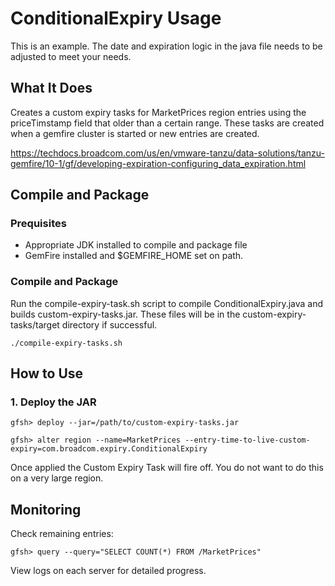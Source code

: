 # ConditionalExpiry Usage

This is an example. The date and expiration logic in the java file needs to be adjusted to meet your needs. 

## What It Does
Creates a custom expiry tasks for MarketPrices region entries using the priceTimstamp field that older than a certain range. These tasks are created when a gemfire cluster is started or new entries are created.

https://techdocs.broadcom.com/us/en/vmware-tanzu/data-solutions/tanzu-gemfire/10-1/gf/developing-expiration-configuring_data_expiration.html

## Compile and Package

### Prequisites
- Appropriate JDK installed to compile and package file
- GemFire installed and $GEMFIRE_HOME set on path.

### Compile and Package
Run the compile-expiry-task.sh script to compile ConditionalExpiry.java and builds custom-expiry-tasks.jar. These files will be in the custom-expiry-tasks/target directory if successful. 

```
./compile-expiry-tasks.sh
```

## How to Use

### 1. Deploy the JAR

```
gfsh> deploy --jar=/path/to/custom-expiry-tasks.jar
```

```
gfsh> alter region --name=MarketPrices --entry-time-to-live-custom-expiry=com.broadcom.expiry.ConditionalExpiry
```

Once applied the Custom Expiry Task will fire off. You do not want to do this on a very large region.


## Monitoring

Check remaining entries:
```
gfsh> query --query="SELECT COUNT(*) FROM /MarketPrices"
```

View logs on each server for detailed progress.